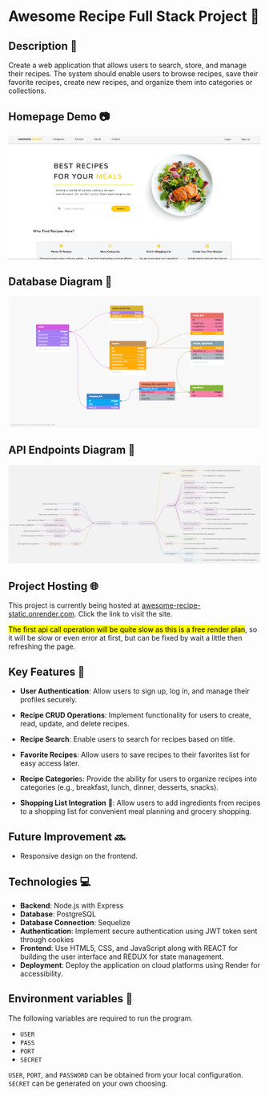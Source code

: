 # Awesome Recipe Full Stack Project :bento:

## Description :pencil:
Create a web application that allows users to search, store, and manage their recipes. The system should enable users to browse recipes, save their favorite recipes, create new recipes, and organize them into categories or collections.

## Homepage Demo :camera:
![awesome recipes homepage](./media/awesome_recipes_homepage.jpg)

## Database Diagram :large_blue_circle:
![awesome recipes database diagram](./media/database_diagram_schema.png)

## API Endpoints Diagram :twisted_rightwards_arrows:
![awesome recipes API endpoints diagram](./media/path_diagram.jpg)

## Project Hosting :globe_with_meridians:
This project is currently being hosted at [awesome-recipe-static.onrender.com](https://awesome-recipe-static.onrender.com). Click the link to visit the site.

<mark>The first api call operation will be quite slow as this is a free render plan</mark>, so it will be slow or even error at first, but can be fixed by wait a little then refreshing the page.

## Key Features :pushpin:
- **User Authentication**: Allow users to sign up, log in, and manage their profiles securely.
  
- **Recipe CRUD Operations**: Implement functionality for users to create, read, update, and delete recipes.
  
- **Recipe Search**: Enable users to search for recipes based on title.
  
- **Favorite Recipes**: Allow users to save recipes to their favorites list for easy access later.
  
- **Recipe Categorie**s: Provide the ability for users to organize recipes into categories (e.g., breakfast, lunch, dinner, desserts, snacks).
  
- **Shopping List Integration** :memo:: Allow users to add ingredients from recipes to a shopping list for convenient meal planning and grocery shopping.

## Future Improvement :soon:
- Responsive design on the frontend.
  
## Technologies :computer:
- **Backend**: Node.js with Express
- **Database**: PostgreSQL
- **Database Connection**: Sequelize
- **Authentication**: Implement secure authentication using JWT token sent through cookies
- **Frontend**: Use HTML5, CSS, and JavaScript along with REACT for building the user interface and REDUX for state management.
- **Deployment**: Deploy the application on cloud platforms using Render for accessibility.

## Environment variables :deciduous_tree:
The following variables are required to run the program.
- `USER`
- `PASS`
- `PORT`
- `SECRET`

`USER`, `PORT`, and `PASSWORD` can be obtained from your local configuration.
`SECRET` can be generated on your own choosing.
